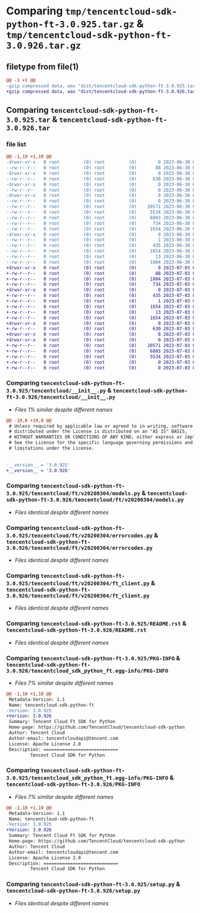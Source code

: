 # Comparing `tmp/tencentcloud-sdk-python-ft-3.0.925.tar.gz` & `tmp/tencentcloud-sdk-python-ft-3.0.926.tar.gz`

## filetype from file(1)

```diff
@@ -1 +1 @@
-gzip compressed data, was "dist/tencentcloud-sdk-python-ft-3.0.925.tar", last modified: Fri Jun 30 02:14:20 2023, max compression
+gzip compressed data, was "dist/tencentcloud-sdk-python-ft-3.0.926.tar", last modified: Mon Jul  3 00:27:00 2023, max compression
```

## Comparing `tencentcloud-sdk-python-ft-3.0.925.tar` & `tencentcloud-sdk-python-ft-3.0.926.tar`

### file list

```diff
@@ -1,19 +1,19 @@
-drwxr-xr-x   0 root         (0) root         (0)        0 2023-06-30 02:14:20.000000 tencentcloud-sdk-python-ft-3.0.925/
--rw-r--r--   0 root         (0) root         (0)       88 2023-06-30 02:14:20.000000 tencentcloud-sdk-python-ft-3.0.925/setup.cfg
-drwxr-xr-x   0 root         (0) root         (0)        0 2023-06-30 02:14:20.000000 tencentcloud-sdk-python-ft-3.0.925/tencentcloud/
--rw-r--r--   0 root         (0) root         (0)      630 2023-06-30 02:14:20.000000 tencentcloud-sdk-python-ft-3.0.925/tencentcloud/__init__.py
-drwxr-xr-x   0 root         (0) root         (0)        0 2023-06-30 02:14:20.000000 tencentcloud-sdk-python-ft-3.0.925/tencentcloud/ft/
--rw-r--r--   0 root         (0) root         (0)        0 2023-06-30 02:14:20.000000 tencentcloud-sdk-python-ft-3.0.925/tencentcloud/ft/__init__.py
-drwxr-xr-x   0 root         (0) root         (0)        0 2023-06-30 02:14:20.000000 tencentcloud-sdk-python-ft-3.0.925/tencentcloud/ft/v20200304/
--rw-r--r--   0 root         (0) root         (0)        0 2023-06-30 02:14:20.000000 tencentcloud-sdk-python-ft-3.0.925/tencentcloud/ft/v20200304/__init__.py
--rw-r--r--   0 root         (0) root         (0)    20571 2023-06-30 02:14:20.000000 tencentcloud-sdk-python-ft-3.0.925/tencentcloud/ft/v20200304/models.py
--rw-r--r--   0 root         (0) root         (0)     5534 2023-06-30 02:14:20.000000 tencentcloud-sdk-python-ft-3.0.925/tencentcloud/ft/v20200304/errorcodes.py
--rw-r--r--   0 root         (0) root         (0)     6803 2023-06-30 02:14:20.000000 tencentcloud-sdk-python-ft-3.0.925/tencentcloud/ft/v20200304/ft_client.py
--rw-r--r--   0 root         (0) root         (0)      734 2023-06-30 02:14:20.000000 tencentcloud-sdk-python-ft-3.0.925/README.rst
--rw-r--r--   0 root         (0) root         (0)     1654 2023-06-30 02:14:20.000000 tencentcloud-sdk-python-ft-3.0.925/PKG-INFO
-drwxr-xr-x   0 root         (0) root         (0)        0 2023-06-30 02:14:20.000000 tencentcloud-sdk-python-ft-3.0.925/tencentcloud_sdk_python_ft.egg-info/
--rw-r--r--   0 root         (0) root         (0)        1 2023-06-30 02:14:20.000000 tencentcloud-sdk-python-ft-3.0.925/tencentcloud_sdk_python_ft.egg-info/dependency_links.txt
--rw-r--r--   0 root         (0) root         (0)      435 2023-06-30 02:14:20.000000 tencentcloud-sdk-python-ft-3.0.925/tencentcloud_sdk_python_ft.egg-info/SOURCES.txt
--rw-r--r--   0 root         (0) root         (0)     1654 2023-06-30 02:14:20.000000 tencentcloud-sdk-python-ft-3.0.925/tencentcloud_sdk_python_ft.egg-info/PKG-INFO
--rw-r--r--   0 root         (0) root         (0)       13 2023-06-30 02:14:20.000000 tencentcloud-sdk-python-ft-3.0.925/tencentcloud_sdk_python_ft.egg-info/top_level.txt
--rw-r--r--   0 root         (0) root         (0)     1004 2023-06-30 02:14:20.000000 tencentcloud-sdk-python-ft-3.0.925/setup.py
+drwxr-xr-x   0 root         (0) root         (0)        0 2023-07-03 00:27:00.000000 tencentcloud-sdk-python-ft-3.0.926/
+-rw-r--r--   0 root         (0) root         (0)       88 2023-07-03 00:27:00.000000 tencentcloud-sdk-python-ft-3.0.926/setup.cfg
+-rw-r--r--   0 root         (0) root         (0)     1004 2023-07-03 00:27:00.000000 tencentcloud-sdk-python-ft-3.0.926/setup.py
+-rw-r--r--   0 root         (0) root         (0)      734 2023-07-03 00:27:00.000000 tencentcloud-sdk-python-ft-3.0.926/README.rst
+drwxr-xr-x   0 root         (0) root         (0)        0 2023-07-03 00:27:00.000000 tencentcloud-sdk-python-ft-3.0.926/tencentcloud_sdk_python_ft.egg-info/
+-rw-r--r--   0 root         (0) root         (0)      435 2023-07-03 00:27:00.000000 tencentcloud-sdk-python-ft-3.0.926/tencentcloud_sdk_python_ft.egg-info/SOURCES.txt
+-rw-r--r--   0 root         (0) root         (0)        1 2023-07-03 00:27:00.000000 tencentcloud-sdk-python-ft-3.0.926/tencentcloud_sdk_python_ft.egg-info/dependency_links.txt
+-rw-r--r--   0 root         (0) root         (0)     1654 2023-07-03 00:27:00.000000 tencentcloud-sdk-python-ft-3.0.926/tencentcloud_sdk_python_ft.egg-info/PKG-INFO
+-rw-r--r--   0 root         (0) root         (0)       13 2023-07-03 00:27:00.000000 tencentcloud-sdk-python-ft-3.0.926/tencentcloud_sdk_python_ft.egg-info/top_level.txt
+-rw-r--r--   0 root         (0) root         (0)     1654 2023-07-03 00:27:00.000000 tencentcloud-sdk-python-ft-3.0.926/PKG-INFO
+drwxr-xr-x   0 root         (0) root         (0)        0 2023-07-03 00:27:00.000000 tencentcloud-sdk-python-ft-3.0.926/tencentcloud/
+-rw-r--r--   0 root         (0) root         (0)      630 2023-07-03 00:27:00.000000 tencentcloud-sdk-python-ft-3.0.926/tencentcloud/__init__.py
+drwxr-xr-x   0 root         (0) root         (0)        0 2023-07-03 00:27:00.000000 tencentcloud-sdk-python-ft-3.0.926/tencentcloud/ft/
+drwxr-xr-x   0 root         (0) root         (0)        0 2023-07-03 00:27:00.000000 tencentcloud-sdk-python-ft-3.0.926/tencentcloud/ft/v20200304/
+-rw-r--r--   0 root         (0) root         (0)    20571 2023-07-03 00:27:00.000000 tencentcloud-sdk-python-ft-3.0.926/tencentcloud/ft/v20200304/models.py
+-rw-r--r--   0 root         (0) root         (0)     6803 2023-07-03 00:27:00.000000 tencentcloud-sdk-python-ft-3.0.926/tencentcloud/ft/v20200304/ft_client.py
+-rw-r--r--   0 root         (0) root         (0)     5534 2023-07-03 00:27:00.000000 tencentcloud-sdk-python-ft-3.0.926/tencentcloud/ft/v20200304/errorcodes.py
+-rw-r--r--   0 root         (0) root         (0)        0 2023-07-03 00:27:00.000000 tencentcloud-sdk-python-ft-3.0.926/tencentcloud/ft/v20200304/__init__.py
+-rw-r--r--   0 root         (0) root         (0)        0 2023-07-03 00:27:00.000000 tencentcloud-sdk-python-ft-3.0.926/tencentcloud/ft/__init__.py
```

### Comparing `tencentcloud-sdk-python-ft-3.0.925/tencentcloud/__init__.py` & `tencentcloud-sdk-python-ft-3.0.926/tencentcloud/__init__.py`

 * *Files 1% similar despite different names*

```diff
@@ -10,8 +10,8 @@
 # Unless required by applicable law or agreed to in writing, software
 # distributed under the License is distributed on an "AS IS" BASIS,
 # WITHOUT WARRANTIES OR CONDITIONS OF ANY KIND, either express or implied.
 # See the License for the specific language governing permissions and
 # limitations under the License.
 
 
-__version__ = '3.0.925'
+__version__ = '3.0.926'
```

### Comparing `tencentcloud-sdk-python-ft-3.0.925/tencentcloud/ft/v20200304/models.py` & `tencentcloud-sdk-python-ft-3.0.926/tencentcloud/ft/v20200304/models.py`

 * *Files identical despite different names*

### Comparing `tencentcloud-sdk-python-ft-3.0.925/tencentcloud/ft/v20200304/errorcodes.py` & `tencentcloud-sdk-python-ft-3.0.926/tencentcloud/ft/v20200304/errorcodes.py`

 * *Files identical despite different names*

### Comparing `tencentcloud-sdk-python-ft-3.0.925/tencentcloud/ft/v20200304/ft_client.py` & `tencentcloud-sdk-python-ft-3.0.926/tencentcloud/ft/v20200304/ft_client.py`

 * *Files identical despite different names*

### Comparing `tencentcloud-sdk-python-ft-3.0.925/README.rst` & `tencentcloud-sdk-python-ft-3.0.926/README.rst`

 * *Files identical despite different names*

### Comparing `tencentcloud-sdk-python-ft-3.0.925/PKG-INFO` & `tencentcloud-sdk-python-ft-3.0.926/tencentcloud_sdk_python_ft.egg-info/PKG-INFO`

 * *Files 7% similar despite different names*

```diff
@@ -1,10 +1,10 @@
 Metadata-Version: 1.1
 Name: tencentcloud-sdk-python-ft
-Version: 3.0.925
+Version: 3.0.926
 Summary: Tencent Cloud Ft SDK for Python
 Home-page: https://github.com/TencentCloud/tencentcloud-sdk-python
 Author: Tencent Cloud
 Author-email: tencentcloudapi@tencent.com
 License: Apache License 2.0
 Description: ============================
         Tencent Cloud SDK for Python
```

### Comparing `tencentcloud-sdk-python-ft-3.0.925/tencentcloud_sdk_python_ft.egg-info/PKG-INFO` & `tencentcloud-sdk-python-ft-3.0.926/PKG-INFO`

 * *Files 7% similar despite different names*

```diff
@@ -1,10 +1,10 @@
 Metadata-Version: 1.1
 Name: tencentcloud-sdk-python-ft
-Version: 3.0.925
+Version: 3.0.926
 Summary: Tencent Cloud Ft SDK for Python
 Home-page: https://github.com/TencentCloud/tencentcloud-sdk-python
 Author: Tencent Cloud
 Author-email: tencentcloudapi@tencent.com
 License: Apache License 2.0
 Description: ============================
         Tencent Cloud SDK for Python
```

### Comparing `tencentcloud-sdk-python-ft-3.0.925/setup.py` & `tencentcloud-sdk-python-ft-3.0.926/setup.py`

 * *Files identical despite different names*

